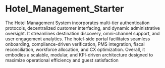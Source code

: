 # Hotel_Management_Starter


The Hotel Management System incorporates multi-tier authentication protocols, decentralized customer interfacing, and dynamic administrative oversight. It streamlines destination discovery, omni-channel support, and user engagement analytics. The hotel-side portal facilitates seamless onboarding, compliance-driven verification, PMS integration, fiscal reconciliation, workforce allocation, and CX optimization. Overall, it embodies a scalable, modular, and KPI-driven architecture designed to maximize operational efficiency and guest satisfaction
